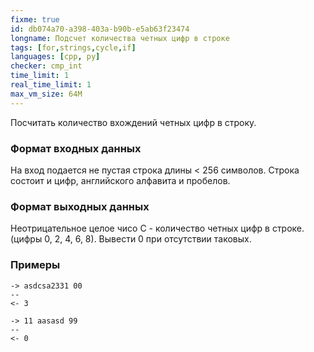 ```yaml
---
fixme: true
id: db074a70-a398-403a-b90b-e5ab63f23474
longname: Подсчет количества четных цифр в строке
tags: [for,strings,cycle,if]
languages: [cpp, py]
checker: cmp_int
time_limit: 1
real_time_limit: 1
max_vm_size: 64M
---
```



Посчитать количество вхождений четных цифр в строку.

### Формат входных данных

На вход подается не пустая строка длины < 256 символов. Строка состоит и цифр, английского алфавита и пробелов.

### Формат выходных данных

Неотрицательное целое чисо C - количество четных цифр в строке. (цифры 0, 2, 4, 6, 8). Вывести 0 при отсутствии таковых.

### Примеры

```
-> asdcsa2331 00
--
<- 3
```

```
-> 11 aasasd 99
--
<- 0
```
